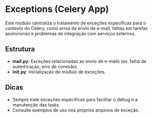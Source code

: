# Exceptions (Celery App)

Este módulo centraliza o tratamento de exceções específicas para o contexto do Celery, como erros de envio de e-mail, falhas em tarefas assíncronas e problemas de integração com serviços externos.

## Estrutura

- **mail.py**: Exceções relacionadas ao envio de e-mails (ex: falha de autenticação, erro de conexão).
- **__init__.py**: Inicialização do módulo de exceções.

## Dicas
- Sempre trate exceções específicas para facilitar o debug e a manutenção das tasks.
- Consulte exemplos de uso nos próprios arquivos de exceção.

